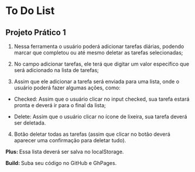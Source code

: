 # To Do List

## Projeto Prático 1

1. Nessa ferramenta o usuário poderá adicionar tarefas diárias, podendo marcar que completou ou até mesmo deletar as tarefas selecionadas;

2. No campo adicionar tarefas, ele terá que digitar um valor específico que será adicionado na lista de tarefas;

3. Assim que ele adicionar a tarefa será enviada para uma lista, onde o usuário poderá fazer algumas ações, como:

- Checked: Assim que o usuário clicar no input checked, sua tarefa estará pronta e deverá ir para o final da lista;

- Delete: Assim que o usuário clicar no ícone de lixeira, sua tarefa deverá ser deletada.

4. Botão deletar todas as tarefas (assim que clicar no botão deverá aparecer uma confirmação para deletar tudo).

<strong>Plus: </strong> Essa lista deverá ser salva no localStorage.

<strong>Build: </strong> Suba seu código no GitHub e GhPages.